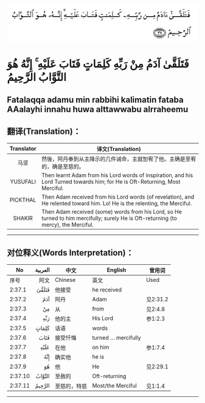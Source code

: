 ![002:037](images/002_037.gif)

#  فَتَلَقَّىٰ آدَمُ مِنْ رَبِّهِ كَلِمَاتٍ فَتَابَ عَلَيْهِ ۚ إِنَّهُ هُوَ التَّوَّابُ الرَّحِيمُ 

## Fatalaqqa adamu min rabbihi kalimatin fataba AAalayhi innahu huwa alttawwabu alrraheemu

## 翻译(Translation)：

| Translator | 译文(Translation)                                            |
|:----------:| ------------------------------------------------------------ |
| 马坚       | 然後，阿丹奉到从主降示的几件诫命，主就恕宥了他。主确是至宥的，确是至慈的。 |
| YUSUFALI   | Then learnt Adam from his Lord words of inspiration, and his Lord Turned towards him; for He is Oft-Returning, Most Merciful. |
| PICKTHAL   | Then Adam received from his Lord words (of revelation), and He relented toward him. Lo! He is the relenting, the Merciful. |
| SHAKIR     | Then Adam received (some) words from his Lord, so He turned to him mercifully; surely He is Oft-returning (to mercy), the Merciful. |

---
## 对位释义(Words Interpretation)：

| No      | العربية | 中文         | English             | 曾用词   |
| ------- | ------: | ------------ | ------------------- | -------- |
| 序号    |    阿文 | Chinese      | 英文                | Used     |
| 2:37.1  |   فَتَلَقَّىٰ | 他接受       | he received         |          |
| 2:37.2  |     آدَمُ | 阿丹         | Adam                | 见2:31.2 |
| 2:37.3  |      مِنْ | 从           | from                | 见2:4.8  |
| 2:37.4  |     رَبِّهِ | 他的主       | His Lord            | 参1:2.3  |
| 2:37.5  |   كَلِمَاتٍ | 话语         | words               |          |
| 2:37.6  |    فَتَابَ | 接受忏悔     | turned … mercifully |          |
| 2:37.7  |    عَلَيْهِ | 在他         | on him              | 参1:7.4  |
| 2:37.8  |     إِنَّهُ | 确实他       | he is               |          |
| 2:37.9  |      هُوَ | 他           | He                  | 见2:29.1 |
| 2:37.10 |  التَّوَّابُ | 至赦的       | Oft-returning       |          |
| 2:37.11 |  الرَّحِيمُ | 至慈的，特慈 | Most/the Merciful   | 见1:1.4  |

---
